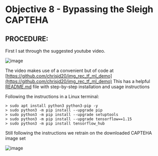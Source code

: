 # Objective 8 - Bypassing the Sleigh CAPTEHA #

## PROCEDURE: ##
First I sat through the suggested youtube video.

![image](https://github.com/beta-j/SANS-Holiday-Hack-Challenge-2019/assets/60655500/df3516e6-39f8-475f-9f42-a62ab173badb)

The video makes use of a convenient but of code at [https://github.com/chrisjd20/img_rec_tf_ml_demo](https://github.com/chrisjd20/img_rec_tf_ml_demo)
This has a helpful [README.md](https://github.com/chrisjd20/img_rec_tf_ml_demo?tab=readme-ov-file#image-recognition-using-tensorflow-machine-learning-demo) file with step-by-step installation and usage instructions

Following the instructions in a Linux terminal:
```
> sudo apt install python3 python3-pip -y
> sudo python3 -m pip install --upgrade pip
> sudo python3 -m pip install --upgrade setuptools
> sudo python3 -m pip install --upgrade tensorflow==1.15
> sudo python3 -m pip install tensorflow_hub
```

Still following the instructions we retrain on the downloaded CAPTEHA image set

![image](https://github.com/beta-j/SANS-Holiday-Hack-Challenge-2019/assets/60655500/74469e36-c161-4476-9b02-42ec5f7ee12c)
